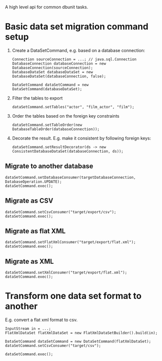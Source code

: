A high level api for common dbunit tasks.

# Basic data set migration command setup

1. Create a DataSetCommand, e.g. based on a database connection:

       Connection sourceConnection = ...; // java.sql.Connection
       DatabaseConnection databaseConnection = new DatabaseConnection(sourceConnection);
       DatabaseDataSet databaseDataSet = new DatabaseDataSet(databaseConnection, false);
       
       DataSetCommand dataSetCommand = new DataSetCommand(databaseDataSet);

2. Filter the tables to export

       dataSetCommand.setTables("actor", "film_actor", "film");

3. Order the tables based on the foreign key constraints

       dataSetCommand.setTableOrder(new DatabaseTableOrder(databaseConnection));

4. Decorate the result. E.g. make it consistent by following foreign keys:

       dataSetCommand.setResultDecorator(ds -> new ConsistentDatabaseDataSet(databaseConnection, ds));


## Migrate to another database

    dataSetCommand.setDatabaseConsumer(targetDatabaseConnection, DatabaseOperation.UPDATE);
    dataSetCommand.exec();

## Migrate as CSV

    dataSetCommand.setCsvConsumer("target/export/csv");
    dataSetCommand.exec();

## Migrate as flat XML

    dataSetCommand.setFlatXmlConsumer("target/export/flat.xml");
    dataSetCommand.exec();

## Migrate as XML

    dataSetCommand.setXmlConsumer("target/export/flat.xml");
    dataSetCommand.exec();

# Transform one data set format to another

E.g. convert a flat xml format to csv.

    InputStream in = ...;
    FlatXmlDataSet flatXmlDataSet = new FlatXmlDataSetBuilder().build(in);

    DataSetCommand dataSetCommand = new DataSetCommand(flatXmlDataSet);     
    dataSetCommand.setCsvConsumer("target/csv");

    dataSetCommand.exec();